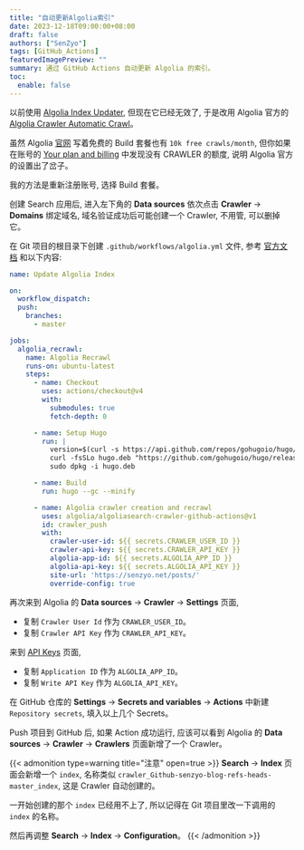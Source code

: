 ```yaml
---
title: "自动更新Algolia索引"
date: 2023-12-18T09:00:00+08:00
draft: false
authors: ["SenZyo"]
tags: [GitHub_Actions]
featuredImagePreview: ""
summary: 通过 GitHub Actions 自动更新 Algolia 的索引。
toc:
  enable: false
---
```


以前使用 [Algolia Index Updater](https://github.com/marketplace/actions/algolia-index-updater), 但现在它已经无效了, 于是改用 Algolia 官方的 [Algolia Crawler Automatic Crawl](https://github.com/marketplace/actions/algolia-crawler-automatic-crawl)。

虽然 Algolia [官网](https://www.algolia.com/pricing/) 写着免费的 Build 套餐也有 `10k free crawls/month`, 但你如果在账号的 [Your plan and billing](https://dashboard.algolia.com/account/billing/overview?) 中发现没有 CRAWLER 的额度, 说明 Algolia 官方的设置出了岔子。

我的方法是重新注册账号, 选择 Build 套餐。

创建 Search 应用后, 进入左下角的 **Data sources** 依次点击 **Crawler** → **Domains** 绑定域名, 域名验证成功后可能创建一个 Crawler, 不用管, 可以删掉它。

在 Git 项目的根目录下创建 `.github/workflows/algolia.yml` 文件, 参考 [官方文档](https://github.com/marketplace/actions/algolia-crawler-automatic-crawl) 和以下内容: 

```yaml
name: Update Algolia Index

on:
  workflow_dispatch:
  push:
    branches:
      - master

jobs:
  algolia_recrawl:
    name: Algolia Recrawl
    runs-on: ubuntu-latest
    steps:
      - name: Checkout
        uses: actions/checkout@v4
        with:
          submodules: true
          fetch-depth: 0

      - name: Setup Hugo
        run: |
          version=$(curl -s https://api.github.com/repos/gohugoio/hugo/releases/latest | grep tag_name | cut -d "\"" -f4 | sed 's/v//')
          curl -fsSLo hugo.deb "https://github.com/gohugoio/hugo/releases/download/v${version}/hugo_extended_${version}_linux-amd64.deb"
          sudo dpkg -i hugo.deb

      - name: Build
        run: hugo --gc --minify

      - name: Algolia crawler creation and recrawl
        uses: algolia/algoliasearch-crawler-github-actions@v1
        id: crawler_push
        with:
          crawler-user-id: ${{ secrets.CRAWLER_USER_ID }}
          crawler-api-key: ${{ secrets.CRAWLER_API_KEY }}
          algolia-app-id: ${{ secrets.ALGOLIA_APP_ID }}
          algolia-api-key: ${{ secrets.ALGOLIA_API_KEY }}
          site-url: 'https://senzyo.net/posts/'
          override-config: true
```

再次来到 Algolia 的 **Data sources** → **Crawler** → **Settings** 页面, 

- 复制 `Crawler User Id` 作为 `CRAWLER_USER_ID`。
- 复制 `Crawler API Key` 作为 `CRAWLER_API_KEY`。

来到 [API Keys](https://dashboard.algolia.com/account/api-keys?) 页面, 

- 复制 `Application ID` 作为 `ALGOLIA_APP_ID`。
- 复制 `Write API Key` 作为 `ALGOLIA_API_KEY`。

在 GitHub 仓库的 **Settings** → **Secrets and variables** → **Actions** 中新建 `Repository secrets`, 填入以上几个 Secrets。

Push 项目到 GitHub 后, 如果 Action 成功运行, 应该可以看到 Algolia 的 **Data sources** → **Crawler** → **Crawlers** 页面新增了一个 Crawler。

{{< admonition type=warning title="注意" open=true >}}
**Search** → **Index** 页面会新增一个 `index`, 名称类似 `crawler_Github-senzyo-blog-refs-heads-master_index`, 这是 Crawler 自动创建的。

一开始创建的那个 `index` 已经用不上了, 所以记得在 Git 项目里改一下调用的 `index` 的名称。

然后再调整 **Search** → **Index** → **Configuration**。
{{< /admonition >}}
